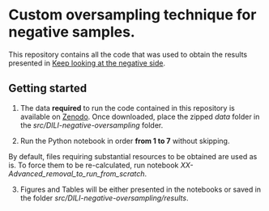 # Custom oversampling technique for negative samples.


This repository contains all the code that was used to obtain the results presented in [Keep looking at the negative side](). 

## Getting started

1. The data **required** to run the code contained in this repository is available on [Zenodo](https://zenodo.org/records/15091446).
Once downloaded, place the zipped *data* folder in the *src/DILI-negative-oversampling* folder.

2. Run the Python notebook in order **from 1 to 7** without skipping.

By default, files requiring substantial resources to be obtained are used as is.
To force them to be re-calculated, run notebook *XX-Advanced_removal_to_run_from_scratch*.

3. Figures and Tables will be either presented in the notebooks or saved in the folder *src/DILI-negative-oversampling/results*.
